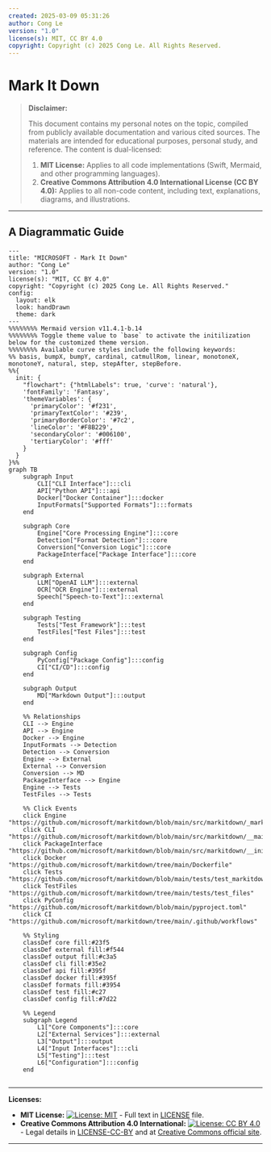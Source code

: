 ```yaml
---
created: 2025-03-09 05:31:26
author: Cong Le
version: "1.0"
license(s): MIT, CC BY 4.0
copyright: Copyright (c) 2025 Cong Le. All Rights Reserved.
---
```




# Mark It Down
> **Disclaimer:**
>
> This document contains my personal notes on the topic,
> compiled from publicly available documentation and various cited sources.
> The materials are intended for educational purposes, personal study, and reference.
> The content is dual-licensed:
> 1. **MIT License:** Applies to all code implementations (Swift, Mermaid, and other programming languages).
> 2. **Creative Commons Attribution 4.0 International License (CC BY 4.0):** Applies to all non-code content, including text, explanations, diagrams, and illustrations.
---


## A Diagrammatic Guide 


```mermaid
---
title: "MICROSOFT - Mark It Down"
author: "Cong Le"
version: "1.0"
license(s): "MIT, CC BY 4.0"
copyright: "Copyright (c) 2025 Cong Le. All Rights Reserved."
config:
  layout: elk
  look: handDrawn
  theme: dark
---
%%%%%%%% Mermaid version v11.4.1-b.14
%%%%%%%% Toggle theme value to `base` to activate the initilization below for the customized theme version.
%%%%%%%% Available curve styles include the following keywords:
%% basis, bumpX, bumpY, cardinal, catmullRom, linear, monotoneX, monotoneY, natural, step, stepAfter, stepBefore.
%%{
  init: {
    "flowchart": {"htmlLabels": true, 'curve': 'natural'},
    'fontFamily': 'Fantasy',
    'themeVariables': {
      'primaryColor': '#f231',
      'primaryTextColor': '#239',
      'primaryBorderColor': '#7c2',
      'lineColor': '#F8B229',
      'secondaryColor': '#006100',
      'tertiaryColor': '#fff'
    }
  }
}%%
graph TB
    subgraph Input
        CLI["CLI Interface"]:::cli
        API["Python API"]:::api
        Docker["Docker Container"]:::docker
        InputFormats["Supported Formats"]:::formats
    end

    subgraph Core
        Engine["Core Processing Engine"]:::core
        Detection["Format Detection"]:::core
        Conversion["Conversion Logic"]:::core
        PackageInterface["Package Interface"]:::core
    end

    subgraph External
        LLM["OpenAI LLM"]:::external
        OCR["OCR Engine"]:::external
        Speech["Speech-to-Text"]:::external
    end

    subgraph Testing
        Tests["Test Framework"]:::test
        TestFiles["Test Files"]:::test
    end

    subgraph Config
        PyConfig["Package Config"]:::config
        CI["CI/CD"]:::config
    end

    subgraph Output
        MD["Markdown Output"]:::output
    end

    %% Relationships
    CLI --> Engine
    API --> Engine
    Docker --> Engine
    InputFormats --> Detection
    Detection --> Conversion
    Engine --> External
    External --> Conversion
    Conversion --> MD
    PackageInterface --> Engine
    Engine --> Tests
    TestFiles --> Tests

    %% Click Events
    click Engine "https://github.com/microsoft/markitdown/blob/main/src/markitdown/_markitdown.py"
    click CLI "https://github.com/microsoft/markitdown/blob/main/src/markitdown/__main__.py"
    click PackageInterface "https://github.com/microsoft/markitdown/blob/main/src/markitdown/__init__.py"
    click Docker "https://github.com/microsoft/markitdown/tree/main/Dockerfile"
    click Tests "https://github.com/microsoft/markitdown/blob/main/tests/test_markitdown.py"
    click TestFiles "https://github.com/microsoft/markitdown/tree/main/tests/test_files"
    click PyConfig "https://github.com/microsoft/markitdown/blob/main/pyproject.toml"
    click CI "https://github.com/microsoft/markitdown/tree/main/.github/workflows"

    %% Styling
    classDef core fill:#23f5
    classDef external fill:#f544
    classDef output fill:#c3a5
    classDef cli fill:#35e2
    classDef api fill:#395f
    classDef docker fill:#395f
    classDef formats fill:#3954
    classDef test fill:#c27
    classDef config fill:#7d22

    %% Legend
    subgraph Legend
        L1["Core Components"]:::core
        L2["External Services"]:::external
        L3["Output"]:::output
        L4["Input Interfaces"]:::cli
        L5["Testing"]:::test
        L6["Configuration"]:::config
    end
    
```





---
**Licenses:**

- **MIT License:**  [![License: MIT](https://img.shields.io/badge/License-MIT-yellow.svg)](LICENSE) - Full text in [LICENSE](LICENSE) file.
- **Creative Commons Attribution 4.0 International:** [![License: CC BY 4.0](https://licensebuttons.net/l/by/4.0/88x31.png)](LICENSE-CC-BY) - Legal details in [LICENSE-CC-BY](LICENSE-CC-BY) and at [Creative Commons official site](http://creativecommons.org/licenses/by/4.0/).

---